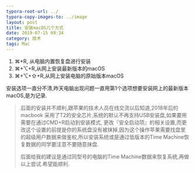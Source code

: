 ```yaml
---
typora-root-url: ../
typora-copy-images-to: ../image
layout: post
title: 安装macOS几个方式
date: 2019-07-15 09:34
category: 技术
tags: Mac
---
```




1. ⌘+R, 从电脑内置恢复盘进行安装
2. ⌘+⌥+R,从网上安装最新版本的macOS
3. ⌘+⌥+⇧+R,从网上安装电脑的原始版本macOS



安装选项一直分不清,昨天电脑出现问题一直用第1个选项想要安装网上的最新版本macOS,是为记录. 

>
>
>后面的安装并不顺利,跟苹果的技术人员在线交流以后知道,2018年后的macbook 采用了T2的安全芯片,系统的默认不再支持USB安装盘,如果要用需要在通过CMD+R启动到安装模式, 更改『安全启动项』的相关设置,而更改这个设置的前提是你的系统盘没有被抹掉,因为这个操作苹果需要找盘里的超级用户数据来做鉴权,所以安装系统或是通过低版本的Time Machine恢复数据的同学要注意不要随意抹盘.
>
>后面给我的建议是通过同型号的电脑的Time Machine数据来恢复系统,再做以上尝试.希望能顺利.